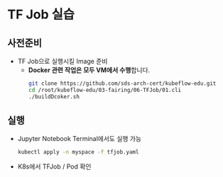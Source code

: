 # TF Job 실습
## 사전준비
- TF Job으로 실행시킬 Image 준비
  - **Docker 관련 작업은 모두 VM에서 수행**합니다.
      ```bash
      git clone https://github.com/sds-arch-cert/kubeflow-edu.git
      cd /root/kubeflow-edu/03-fairing/06-TFJob/01.cli
      ./buildDcoker.sh
      ```

## 실행
- Jupyter Notebook Terminal에서도 실행 가능
    ```bash
    kubectl apply -n myspace -f tfjob.yaml
    ```
- K8s에서 TFJob / Pod 확인    